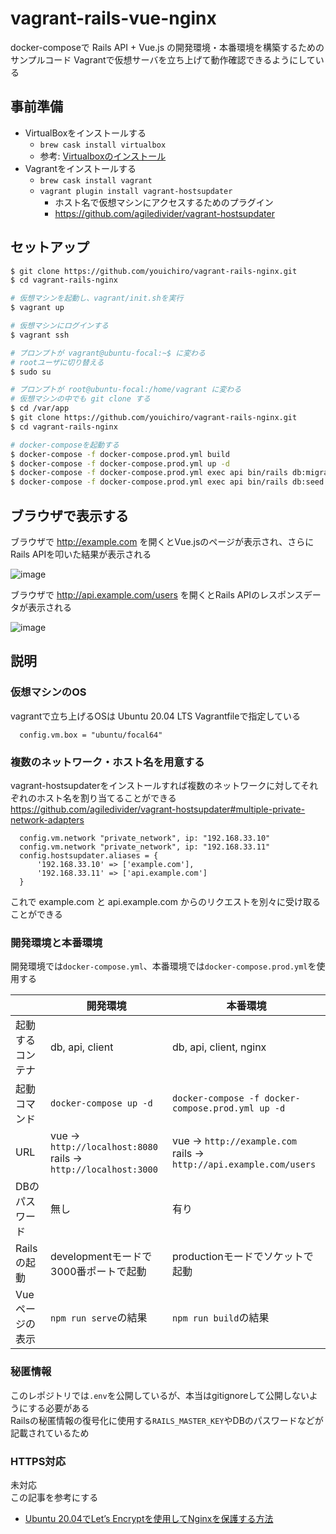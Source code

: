 # vagrant-rails-vue-nginx
docker-composeで Rails API + Vue.js の開発環境・本番環境を構築するためのサンプルコード
Vagrantで仮想サーバを立ち上げて動作確認できるようにしている


## 事前準備
- VirtualBoxをインストールする
  - `brew cask install virtualbox`
  - 参考: [Virtualboxのインストール](https://qiita.com/zaburo/items/770091883581985b1c05)
- Vagrantをインストールする
  - `brew cask install vagrant`
  - `vagrant plugin install vagrant-hostsupdater`
    - ホスト名で仮想マシンにアクセスするためのプラグイン
    - https://github.com/agiledivider/vagrant-hostsupdater

## セットアップ

```bash
$ git clone https://github.com/youichiro/vagrant-rails-nginx.git
$ cd vagrant-rails-nginx

# 仮想マシンを起動し、vagrant/init.shを実行
$ vagrant up

# 仮想マシンにログインする
$ vagrant ssh

# プロンプトが vagrant@ubuntu-focal:~$ に変わる
# rootユーザに切り替える
$ sudo su

# プロンプトが root@ubuntu-focal:/home/vagrant に変わる
# 仮想マシンの中でも git clone する
$ cd /var/app
$ git clone https://github.com/youichiro/vagrant-rails-nginx.git
$ cd vagrant-rails-nginx

# docker-composeを起動する
$ docker-compose -f docker-compose.prod.yml build
$ docker-compose -f docker-compose.prod.yml up -d
$ docker-compose -f docker-compose.prod.yml exec api bin/rails db:migrate
$ docker-compose -f docker-compose.prod.yml exec api bin/rails db:seed
```

## ブラウザで表示する
ブラウザで http://example.com を開くとVue.jsのページが表示され、さらにRails APIを叩いた結果が表示される

![image](https://user-images.githubusercontent.com/20487308/111874182-5c090100-89d7-11eb-85a8-9f13d8322b78.png)

ブラウザで http://api.example.com/users を開くとRails APIのレスポンスデータが表示される

![image](https://user-images.githubusercontent.com/20487308/111874184-5dd2c480-89d7-11eb-89ef-a7e17ed2d22d.png)

## 説明
### 仮想マシンのOS
vagrantで立ち上げるOSは Ubuntu 20.04 LTS
Vagrantfileで指定している

```Vagrantfile
  config.vm.box = "ubuntu/focal64"
```

### 複数のネットワーク・ホスト名を用意する
vagrant-hostsupdaterをインストールすれば複数のネットワークに対してそれぞれのホスト名を割り当てることができる<br>
https://github.com/agiledivider/vagrant-hostsupdater#multiple-private-network-adapters

```Vagrantfile
  config.vm.network "private_network", ip: "192.168.33.10"
  config.vm.network "private_network", ip: "192.168.33.11"
  config.hostsupdater.aliases = {
      '192.168.33.10' => ['example.com'],
      '192.168.33.11' => ['api.example.com']
  }
```

これで example.com と api.example.com からのリクエストを別々に受け取ることができる


### 開発環境と本番環境
開発環境では`docker-compose.yml`、本番環境では`docker-compose.prod.yml`を使用する

||開発環境|本番環境|
|---|---|---|
|起動するコンテナ|db, api, client|db, api, client, nginx|
|起動コマンド|`docker-compose up -d`|`docker-compose -f docker-compose.prod.yml up -d`|
|URL|vue → `http://localhost:8080`<br>rails → `http://localhost:3000`|vue → `http://example.com`<br>rails → `http://api.example.com/users`|
|DBのパスワード|無し|有り|
|Railsの起動|developmentモードで3000番ポートで起動|productionモードでソケットで起動|
|Vueページの表示|`npm run serve`の結果|`npm run build`の結果|


### 秘匿情報
このレポジトリでは`.env`を公開しているが、本当はgitignoreして公開しないようにする必要がある<br>
Railsの秘匿情報の復号化に使用する`RAILS_MASTER_KEY`やDBのパスワードなどが記載されているため


### HTTPS対応
未対応<br>
この記事を参考にする
- [Ubuntu 20.04でLet’s Encryptを使用してNginxを保護する方法](https://www.digitalocean.com/community/tutorials/how-to-secure-nginx-with-let-s-encrypt-on-ubuntu-20-04-ja)
